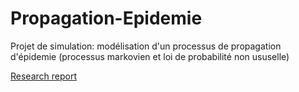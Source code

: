 # Propagation-Epidemie

Projet de simulation: modélisation d'un processus de propagation d'épidemie (processus markovien et loi de probabilité non ususelle)

[Research report](https://github.com/satacroteam/Propagation-Epidemie/blob/master/Simulation_propagation_epidemie.pdf)
